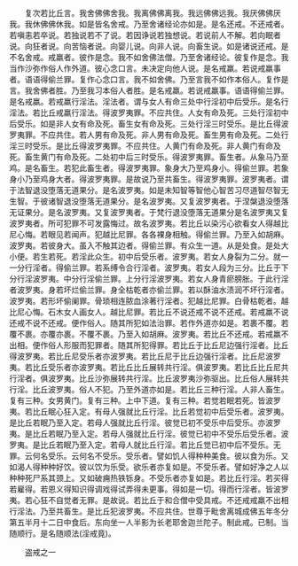 <!-- { "loadSidebar": true } -->
　　复次若比丘言。我舍佛佛舍我。我离佛佛离我。我远佛佛远我。我厌佛佛厌我。我休佛佛休我。如是皆名舍戒。乃至舍诸经论亦如是。是名还戒。不还戒者。若嗔恚若卒说。若独说若不了说。若因诤说若独想说。若说前人不解。若向眠者说。向狂者说。向苦恼者说。向婴儿说。向非人说。向畜生说。如是诸说还戒。是不名舍戒。戒羸者。彼作是念。我不如舍佛法僧。乃至舍诸经论。彼复作是念。我当作沙弥作俗人作外道。彼心念口言。未决定向他人说。是名戒羸。若说戒羸事者。语语得偷兰罪。复作心念口言。我不如舍佛。乃至言我不如作本俗人。复作是言。我舍佛者胜。乃至我习本俗人者胜。是名戒羸。若说戒羸事。语语得偷兰罪。是名戒羸。若戒羸行淫法。淫法者。谓与女人有命三处中行淫初中后受乐。是名行淫法。若比丘戒羸行淫法。得波罗夷罪。不应共住。人女有命及死。三处行淫初中后受乐。如是非人女有命及死。畜生女有命及死。三处行淫三时受乐。是比丘得波罗夷罪。不应共住。若人男有命及死。非人男有命及死。畜生男有命及死。二处行淫三时受乐。是比丘得波罗夷罪。不应共住。人黄门有命及死。非人黄门有命及死。畜生黄门有命及死。二处初中后三时受乐。得波罗夷罪。畜生者。从象马乃至鸡。是名畜生。若犯此畜生者。得波罗夷罪。象身大乃至鸡身小。得偷兰罪。若象身小乃至鸡身大者。得波罗夷罪。是故说乃至共畜生。得波罗夷罪。波罗夷者。谓于法智退没堕落无道果分。是名波罗夷。如是未知智等智他心智苦习尽道智尽智无生智。于彼诸智退没堕落无道果分。是名波罗夷。又复波罗夷者。于涅槃退没堕落无证果分。是名波罗夷。又复波罗夷者。于梵行退没堕落无道果分是名波罗夷又复波罗夷者。所可犯罪不可发露悔过。故名波罗夷。若比丘以染污心欲看女人得越比尼心悔。若眼见若闻声。犯越比尼罪。各各裸身相触。得偷兰罪。乃至入如胡麻。波罗夷。若彼身大。虽入不触其边者。得偷兰罪。有众生一道。从是处食。是处大小便。若生若死。若淫此众生。初中后受乐者。波罗夷。若女人身裂为二分。就一一分行淫者。得偷兰罪。若系缚令合行淫者。波罗夷。若女人段为三分。比丘于下分行淫波罗夷。中分行淫偷兰罪。上分行淫波罗夷。若女人身青瘀膀胀。于此行淫者波罗夷。身若坏烂偷兰罪。身全枯乾者亦偷兰罪。若以酥油水渍润不坏行淫者。波罗夷。若形坏偷阑罪。骨琐相连脓血涂著行淫者。犯越比尼罪。白骨枯乾者。越比尼心悔。石木女人画女人。越比尼罪。若比丘不说还戒不说不还戒。若戒羸不说还戒不说不还戒。便作俗人。随其所犯如法治罪。若作外道亦如是。若裹不覆。若覆不裹。亦覆亦裹。不覆不裹。乃至入如胡麻。波罗夷。若比丘不还戒。若戒羸不出相。便作俗人形服而犯罪者。随其所犯得罪。若比丘于比丘尼边强行淫者。比丘得波罗夷。若比丘尼受乐者亦波罗夷。若比丘尼于比丘边强行淫者。比丘尼波罗夷。若比丘受乐者亦波罗夷。若比丘比丘展转共行淫。俱波罗夷。若比丘比丘尼共行淫者。俱波罗夷。比丘沙弥展转共行淫。比丘波罗夷沙弥驱出。比丘俗人展转共行淫。比丘波罗夷。俗人不犯。乃至外道亦如是。若比丘三种行淫。人非人畜生。复有三种。女男黄门。复有三种。上中下道。复有三种。若觉若眠若死。皆波罗夷。若比丘眠心狂入定。有母人强就比丘行淫。比丘若觉初中后受乐者。波罗夷。是比丘若眠乃至入定。若母人强就比丘行淫。彼觉已初不受乐中后受乐。亦波罗夷。是比丘若眠乃至入定。若母人强就比丘行淫。彼觉已初中不受乐后受乐者。波罗夷。是比丘若眠乃至入定。若母人就比丘行淫。若比丘觉已初中后不受乐。无罪。云何名受乐。云何名不受乐。受乐者。譬如饥人得种种美食。彼以食为乐。又如渴人得种种好饮。彼以饮为乐受。欲乐者亦复如是。不受乐者。譬如好净之人以种种死尸系其颈上。又如破痈热铁铄身。不受乐者亦复如是。若比丘行淫。若买得若雇得。若恩义得知识得调戏得试弄得未更事。得如是一切。得而行淫者。皆波罗夷。若心狂不自觉者无罪。是故说。若比丘于和合僧中受具戒。不还戒戒羸不出相行淫法。乃至共畜生。是比丘犯波罗夷。不应共住。世尊于毗舍离城成佛五年冬分第五半月十二日中食后。东向坐一人半影为长老耶舍迦兰陀子。制此戒。已制。当随顺行。是名随顺法(淫戒竟)。

　　盗戒之一

